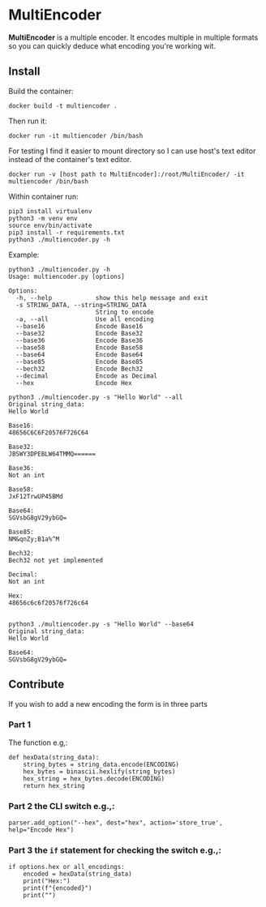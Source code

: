 # MultiEncoder
**MultiEncoder** is a multiple encoder. It encodes multiple in multiple formats so you can quickly deduce what encoding you're working wit.

## Install
Build the container:

`docker build -t multiencoder .`

Then run it: 

`docker run -it multiencoder /bin/bash`

For testing I find it easier to mount directory so I can use host's text editor instead of the container's text editor.

`docker run -v [host path to MultiEncoder]:/root/MultiEncoder/ -it multiencoder /bin/bash`


Within container run:
```
pip3 install virtualenv
python3 -m venv env
source env/bin/activate
pip3 install -r requirements.txt
python3 ./multiencoder.py -h
```
Example:
```
python3 ./multiencoder.py -h
Usage: multiencoder.py [options]

Options:
  -h, --help            show this help message and exit
  -s STRING_DATA, --string=STRING_DATA
                        String to encode
  -a, --all             Use all encoding
  --base16              Encode Base16
  --base32              Encode Base32
  --base36              Encode Base36
  --base58              Encode Base58
  --base64              Encode Base64
  --base85              Encode Base85
  --bech32              Encode Bech32
  --decimal             Encode as Decimal
  --hex                 Encode Hex
  ```
  ```
python3 ./multiencoder.py -s "Hello World" --all
Original string_data:
Hello World

Base16:
48656C6C6F20576F726C64

Base32:
JBSWY3DPEBLW64TMMQ======

Base36:
Not an int

Base58:
JxF12TrwUP45BMd

Base64:
SGVsbG8gV29ybGQ=

Base85:
NM&qnZy;B1a%^M

Bech32:
Bech32 not yet implemented

Decimal:
Not an int

Hex:
48656c6c6f20576f726c64


python3 ./multiencoder.py -s "Hello World" --base64
Original string_data:
Hello World

Base64:
SGVsbG8gV29ybGQ=
```
## Contribute
If you wish to add a new encoding the form is in three parts
### Part 1
The function e.g,:
```
def hexData(string_data):
	string_bytes = string_data.encode(ENCODING)
	hex_bytes = binascii.hexlify(string_bytes)
	hex_string = hex_bytes.decode(ENCODING)
	return hex_string
```
### Part 2 the CLI switch e.g.,:
```
parser.add_option("--hex", dest="hex", action='store_true', help="Encode Hex")
```
### Part 3 the `if` statement for checking the switch e.g.,:
```
if options.hex or all_encodings:
	encoded = hexData(string_data)
	print("Hex:")
	print(f"{encoded}")
	print("")
```